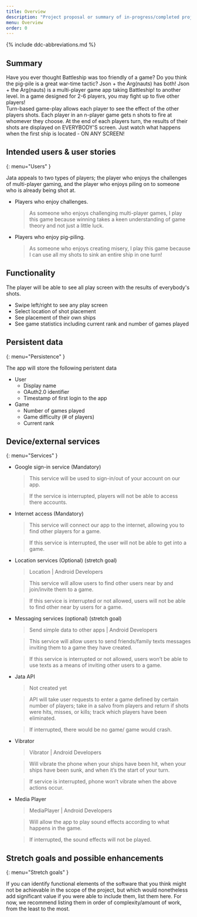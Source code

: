 ```yaml
---
title: Overview
description: "Project proposal or summary of in-progress/completed project."
menu: Overview
order: 0
---
```


{% include ddc-abbreviations.md %}

## Summary

Have you ever thought Battleship was too friendly of a game?  Do you think the pig-pile is a great war-time tactic?  Json + the Arg(nauts) has both!  Json + the Arg(nauts) is a multi-player game app taking Battleship! to another level. In a game designed for 2-6 players, you may fight up to five other players!  
Turn-based game-play allows each player to see the effect of the other players shots.  Each player in an n-player game gets n shots to fire at whomever they choose. At the end of each players turn, the results of their shots are displayed on EVERYBODY'S screen. Just watch what happens when the first ship is located - ON ANY SCREEN!
## Intended users & user stories
{: menu="Users" }

Jata appeals to two types of players; the player who enjoys the challenges of multi-player gaming, and the player who enjoys piling on to someone who is already being shot at.

* Players who enjoy challenges.

  > As someone who enjoys challenging multi-player games, I play this game because winning takes a keen understanding of game theory and not just a little luck.

* Players who enjoy pig-piling.

  > As someone who enjoys creating misery, I play this game because I can use all my shots to sink an entire ship in one turn!


## Functionality

The player will be able to see all play screen with the results of everybody's shots.
  * Swipe left/right to see any play screen
  * Select location of shot placement
  * See placement of their own ships
  * See game statistics including current rank and number of games played

## Persistent data
{: menu="Persistence" }

The app will store the following peristent data
* User
  * Display name
  * OAuth2.0 identifier
  * Timestamp of first login to the app
* Game
  * Number of games played
  * Game difficulty (# of players)
  * Current rank
  

    
## Device/external services
{: menu="Services" }

* Google sign-in service (Mandatory)
	> This service will be used to sign-in/out of your account on our app.

	> If the service is interrupted, players will not be able to access there accounts.
	
* Internet access (Mandatory)
	> This service will connect our app to the internet, allowing you to find other players for a game.

	> If this service is interrupted, the user will not be able to get into a game.
	
* Location services (Optional) (stretch goal)
	> Location  |  Android Developers

	> This service will allow users to find other users near by and join/invite them to a game.

	> If this service is interrupted or not allowed, users will not be able to find other near by users for a game.
	
* Messaging services (optional) (stretch goal)
	> Send simple data to other apps  |  Android Developers

	> This service will allow users to send friends/family texts messages inviting them to a game they have created.

	> If this service is interrupted or not allowed, users won’t be able to use texts as a means of inviting other users to a game.
	
* Jata API
	> Not created yet

	> API will take user requests to enter a game defined by certain number of players; take in a salvo from players and return if shots were hits, misses, or kills; track which players have been eliminated.

	> If interrupted, there would be no game/ game would crash.
	
* Vibrator
	> Vibrator  |  Android Developers

	> Will vibrate the phone when your ships have been hit, when your ships have been sunk, and when it’s the start of your turn.

	> If service is interrupted, phone won’t vibrate when the above actions occur.
	
* Media Player
	> MediaPlayer  |  Android Developers

	> Will allow the app to play sound effects according to what happens in the game.

	> If interrupted, the sound effects will not be played.

  
## Stretch goals and possible enhancements 
{: menu="Stretch goals" }

If you can identify functional elements of the software that you think might not be achievable in the scope of the project, but which would nonetheless add significant value if you were able to include them, list them here. For now, we recommend listing them in order of complexity/amount of work, from the least to the most.




